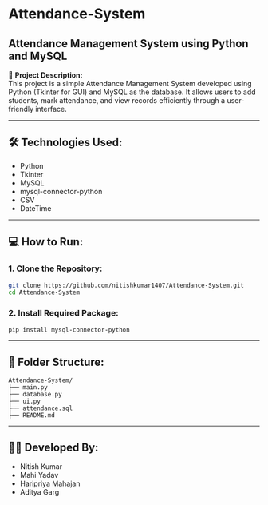 # Attendance-System  
## Attendance Management System using Python and MySQL

📌 **Project Description:**  
This project is a simple Attendance Management System developed using Python (Tkinter for GUI) and MySQL as the database. It allows users to add students, mark attendance, and view records efficiently through a user-friendly interface.

---

## 🛠️ Technologies Used:
- Python  
- Tkinter  
- MySQL  
- mysql-connector-python  
- CSV  
- DateTime  

---

## 💻 How to Run:

### 1. Clone the Repository:
```bash
git clone https://github.com/nitishkumar1407/Attendance-System.git
cd Attendance-System
```

### 2. Install Required Package:
```bash
pip install mysql-connector-python
```

---

## 📁 Folder Structure:
```text
Attendance-System/
├── main.py  
├── database.py  
├── ui.py  
├── attendance.sql  
├── README.md
```

---

## 👨‍💻 Developed By:
- Nitish Kumar  
- Mahi Yadav  
- Haripriya Mahajan  
- Aditya Garg

